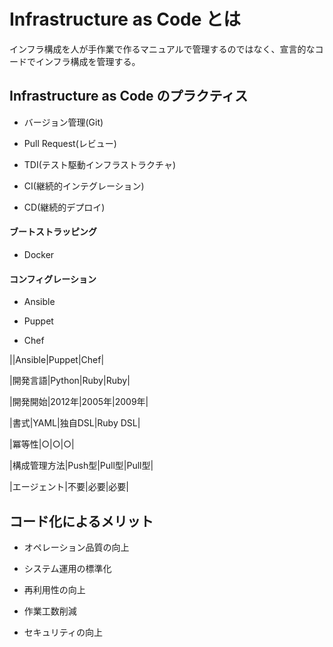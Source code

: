 # Infrastructure as Code とは
インフラ構成を人が手作業で作るマニュアルで管理するのではなく、宣言的なコードでインフラ構成を管理する。

## Infrastructure as Code のプラクティス
- バージョン管理(Git)
- Pull Request(レビュー)
- TDI(テスト駆動インフラストラクチャ)
- CI(継続的インテグレーション)
- CD(継続的デプロイ)

#### ブートストラッピング
- Docker

#### コンフィグレーション
- Ansible
- Puppet
- Chef

||Ansible|Puppet|Chef|
|開発言語|Python|Ruby|Ruby|
|開発開始|2012年|2005年|2009年|
|書式|YAML|独自DSL|Ruby DSL|
|冪等性|○|○|○|
|構成管理方法|Push型|Pull型|Pull型|
|エージェント|不要|必要|必要|

## コード化によるメリット
- オペレーション品質の向上
- システム運用の標準化
- 再利用性の向上
- 作業工数削減
- セキュリティの向上
